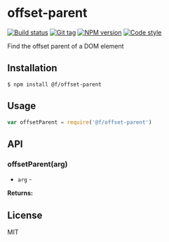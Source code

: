 
# offset-parent

[![Build status][travis-image]][travis-url]
[![Git tag][git-image]][git-url]
[![NPM version][npm-image]][npm-url]
[![Code style][standard-image]][standard-url]

Find the offset parent of a DOM element

## Installation

    $ npm install @f/offset-parent

## Usage

```js
var offsetParent = require('@f/offset-parent')

```

## API

### offsetParent(arg)

- `arg` -

**Returns:**

## License

MIT

[travis-image]: https://img.shields.io/travis/micro-js/offset-parent.svg?style=flat-square
[travis-url]: https://travis-ci.org/micro-js/offset-parent
[git-image]: https://img.shields.io/github/tag/micro-js/offset-parent.svg?style=flat-square
[git-url]: https://github.com/micro-js/offset-parent
[standard-image]: https://img.shields.io/badge/code%20style-standard-brightgreen.svg?style=flat-square
[standard-url]: https://github.com/feross/standard
[npm-image]: https://img.shields.io/npm/v/@f/offset-parent.svg?style=flat-square
[npm-url]: https://npmjs.org/package/@f/offset-parent
